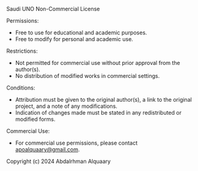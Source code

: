 Saudi UNO Non-Commercial License

Permissions:
- Free to use for educational and academic purposes.
- Free to modify for personal and academic use.

Restrictions:
- Not permitted for commercial use without prior approval from the author(s).
- No distribution of modified works in commercial settings.

Conditions:
- Attribution must be given to the original author(s), a link to the original project, and a note of any modifications.
- Indication of changes made must be stated in any redistributed or modified forms.

Commercial Use:
- For commercial use permissions, please contact apoalquaary@gmail.com.

Copyright (c) 2024 Abdalrhman Alquaary
